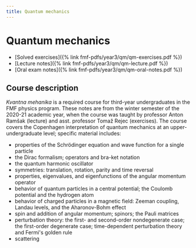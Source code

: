 ```yaml
---
title: Quantum mechanics
---
```

# Quantum mechanics

- [Solved exercises]({% link fmf-pdfs/year3/qm/qm-exercises.pdf %})
- [Lecture notes]({% link fmf-pdfs/year3/qm/qm-lecture.pdf %})
- [Oral exam notes]({% link fmf-pdfs/year3/qm/qm-oral-notes.pdf %})

## Course description
*Kvantna mehanika* is a required course for third-year undergraduates in the FMF physics program. These notes are from the winter semester of the 2020-21 academic year, when the course was taught by professor Anton Ramšak (lecture) and asst. professor Tomaž Rejec (exercises). The course covers the Copenhagen interpretation of quantum mechanics at an upper-undergraduate level; specific material includes:
- properties of the Schrödinger equation and wave function for a single particle
- the Dirac formalism; operators and bra-ket notation
- the quantum harmonic oscillator
- symmetries: translation, rotation, parity and time reversal
- properties, eigenvalues, and eigenfunctions of the angular momentum operator
- behavior of quantum particles in a central potential; the Coulomb potential and the hydrogen atom
- behavior of charged particles in a magnetic field: Zeeman coupling, Landau levels, and the Aharonov-Bohm effect
- spin and addition of angular momentum; spinors; the Pauli matrices
- perturbation theory: the first- and second-order nondegenerate case; the first-order degenerate case; time-dependent perturbation theory and Fermi's golden rule
- scattering
